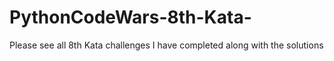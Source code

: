 # PythonCodeWars-8th-Kata-
Please see all 8th Kata challenges I have completed along with the solutions
